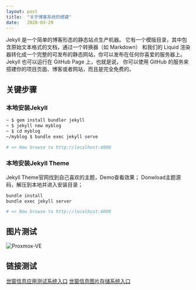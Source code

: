 ```yaml
---
layout: post
title:  "关于博客系统的搭建"
date:   2020-03-29
---
```


Jekyll 是一个简单的博客形态的静态站点生产机器。 它有一个模版目录，其中包含原始文本格式的文档，通过一个转换器（如 Markdown） 和我们的 Liquid 渲染器转化成一个完整的可发布的静态网站，你可以发布在任何你喜爱的服务器上。 Jekyll 也可以运行在 GitHub Page 上，也就是说， 你可以使用 GitHub 的服务来搭建你的项目页面、博客或者网站，而且是完全免费的。

## 关键步骤

### 本地安装Jekyll

```bash
~ $ gem install bundler jekyll
~ $ jekyll new myblog
~ $ cd myblog
~/myblog $ bundle exec jekyll serve

# => Now browse to http://localhost:4000
```

### 本地安装Jekyll Theme

Jekyll Theme官网找到自己喜欢的主题，Demo查看效果；
Donwload主题源码，解压到本地并进入安装目录；

```bash
bundle install
bundle exec jekyll server

# => Now browse to http://localhost:4000
```

## 图片测试

![Proxmox-VE](https://pve.proxmox.com/mediawiki/images/thumb/f/f9/Proxmox-VE-5-4-Cluster-Summary.png/600px-Proxmox-VE-5-4-Cluster-Summary.png)

## 链接测试

[世窗信息应用测试系统入口](https://your.worldeyes.cn)
[世窗信息图片存储系统入口](http://img.worldeyes.cn)
